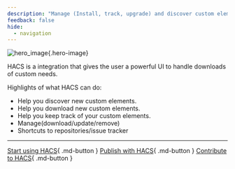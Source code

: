 ```yaml
---
description: "Manage (Install, track, upgrade) and discover custom elements for Home Assistant directly from the UI."
feedback: false
hide:
  - navigation
---
```

![hero_image](/assets/images/hacs_banner.png){.hero-image}

HACS is a integration that gives the user a powerful UI to handle downloads of custom needs.

Highlights of what HACS can do:

- Help you discover new custom elements.
- Help you download new custom elements.
- Help you keep track of your custom elements.
- Manage(download/update/remove)
- Shortcuts to repositories/issue tracker

---
[Start using HACS](/docs/use/index.md){ .md-button }
[Publish with HACS](/docs/publish/index.md){ .md-button }
[Contribute to HACS](/docs/contribute/index.md){ .md-button }
